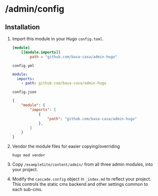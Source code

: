 # /admin/config

## Installation
1. Import this module in your Hugo `config.toml`.
    ```toml
    [module]
        [[module.imports]]
            path = "github.com/basa-casa/admin-hugo"
    ```
    `config.yml`
    ```yaml
    module:
      imports:
        - path: github.com/basa-casa/admin-hugo
    ```
    `config.json`
    ```json
    {
        "module": {
            "imports": [
                {
                    "path": "github.com/basa-casa/admin-hugo"
                },
            ]
        }
    }
    ```
2. Vendor the module files for easier copying/overriding
    ```
    hugo mod vendor
    ```
3. Copy `/exampleSite/content/admin/` from all three admin modules, into your project.

4. Modify the `cascade.config` object in `_index.md` to reflect your project. This controls the static cms backend and other settings common to each sub-cms. 
